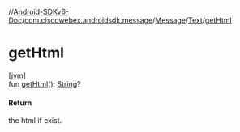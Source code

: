 //[Android-SDKv6-Doc](../../../../index.md)/[com.ciscowebex.androidsdk.message](../../index.md)/[Message](../index.md)/[Text](index.md)/[getHtml](get-html.md)

# getHtml

[jvm]\
fun [getHtml](get-html.md)(): [String](https://kotlinlang.org/api/latest/jvm/stdlib/kotlin/-string/index.html)?

#### Return

the html if exist.

